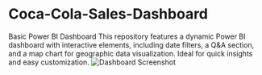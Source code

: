 # Coca-Cola-Sales-Dashboard
Basic Power BI Dashboard
This repository features a dynamic Power BI dashboard with interactive elements, including date filters, a Q&A section, and a map chart for geographic data visualization. Ideal for quick insights and easy customization.
![Dashboard Screenshot](images/Coca-Cola.jpg)
